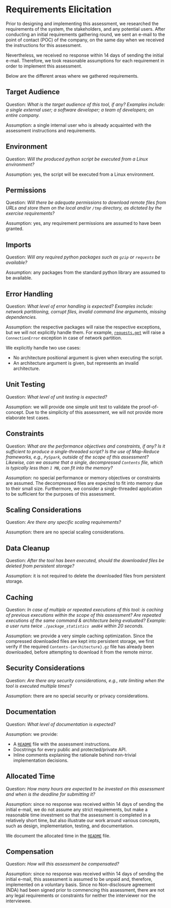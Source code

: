 # Requirements Elicitation

Prior to designing and implementing this assessment, we researched the
requirements of the system, the stakeholders, and any potential users. After
conducting an initial requirements gathering round, we sent an e-mail to the
point of contact (POC) of the company, on the same day when we received the
instructions for this assessment.

Nevertheless, we received no response within 14 days of sending the initial
e-mail. Therefore, we took reasonable assumptions for each requirement in order
to implement this assessment.

Below are the different areas where we gathered requirements.

## Target Audience

Question: _What is the target audience of this tool, if any? Examples include: a
single external user; a software developer; a team of developers; an entire
company._

Assumption: a single internal user who is already acquainted with the assessment
instructions and requirements.

## Environment

Question: _Will the produced python script be executed from a Linux
environment?_

Assumption: yes, the script will be executed from a Linux environment.

## Permissions

Question: _Will there be adequate permissions to download remote files from URLs
and store them on the local and/or `/tmp` directory, as dictated by the exercise
requirements?_

Assumption: yes, any requirement permissions are assumed to have been granted.

## Imports

Question: _Will any required python packages such as `gzip` or `requests` be
available?_

Assumption: any packages from the standard python library are assumed to be
available.

## Error Handling

Question: _What level of error handling is expected? Examples include: network
partitioning, corrupt files, invalid command line arguments, missing
dependencies._

Assumption: the respective packages will raise the respective exceptions, but we
will not explicitly handle them. For example, [`requests.get`][requests] will
raise a `ConnectionError` exception in case of network partition.

We explicitly handle two use cases:

- No architecture positional argument is given when executing the script.
- An architecture argument is given, but represents an invalid architecture.

## Unit Testing

Question: _What level of unit testing is expected?_

Assumption: we will provide one simple unit test to validate the
proof-of-concept. Due to the simplicity of this assessment, we will not provide
more elaborate test cases.

## Constraints

Question: _What are the performance objectives and constraints, if any? Is it
sufficient to produce a single-threaded script? Is the use of Map-Reduce
frameworks, e.g., `PySpark`, outside of the scope of this assessment? Likewise,
can we assume that a single, decompressed `Contents` file, which is typically
less than `1 MB`, can fit into the memory?_

Assumption: no special performance or memory objectives or constraints are
assumed. The decompressed files are expected to fit into memory due to their
small size. Furthermore, we consider a single-threaded application to be
sufficient for the purposes of this assessment.

## Scaling Considerations

Question: _Are there any specific scaling requirements?_

Assumption: there are no special scaling considerations.

## Data Cleanup

Question: _After the tool has been executed, should the downloaded files be
deleted from persistent storage?_

Assumption: it is not required to delete the downloaded files from persistent
storage.

## Caching

Question: _In case of multiple or repeated executions of this tool: is caching
of previous executions within the scope of this assessment? Are repeated
executions of the same command & architecture being evaluated? Example: a user
runs twice `./package_statistics amd64` within 20 seconds._

Assumption: we provide a very simple caching optimization. Since the compressed
downloaded files are kept into persistent storage, we first verify if the
required `Contents-{architecture}.gz` file has already been downloaded, before
attempting to download it from the remote mirror.

## Security Considerations

Question: _Are there any security considerations, e.g., rate limiting when the
tool is executed multiple times?_

Assumption: there are no special security or privacy considerations.

## Documentation

Question: _What level of documentation is expected?_

Assumption: we provide:

- A [`README`][readme] file with the assessment instructions.
- Docstrings for every public and protected/private API.
- Inline comments explaining the rationale behind non-trivial implementation
  decisions.

## Allocated Time

Question: _How many hours are expected to be invested on this assessment and
when is the deadline for submitting it?_

Assumption: since no response was received within 14 days of sending the initial
e-mail, we do not assume any strict requirements, but make a reasonable time
investment so that the assessment is completed in a relatively short time, but
also illustrate our work around various concepts, such as design,
implementation, testing, and documentation.

We document the allocated time in the [`README`][readme] file.

## Compensation

Question: _How will this assessment be compensated?_

Assumption: since no response was received within 14 days of sending the initial
e-mail, this assessment is assumed to be unpaid and, therefore, implemented on a
voluntary basis. Since no Non-disclosure agreement (NDA) had been signed prior
to commencing this assessment, there are not any legal requirements or
constraints for neither the interviewer nor the interviewee.

[readme]: ../README.md
[requests]: https://pypi.org/project/requests/
